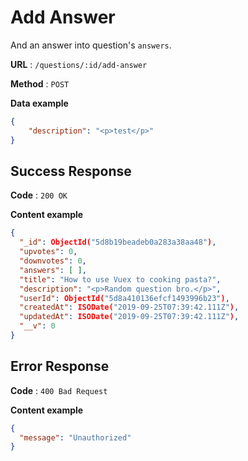 # Add Answer

And an answer into question's `answers`.

**URL** : `/questions/:id/add-answer`

**Method** : `POST`

**Data example**

```json
{
    "description": "<p>test</p>"
}
```



## Success Response

**Code** : `200 OK`

**Content example**

```json
{
  "_id": ObjectId("5d8b19beadeb0a283a38aa48"),
  "upvotes": 0,
  "downvotes": 0,
  "answers": [ ],
  "title": "How to use Vuex to cooking pasta?",
  "description": "<p>Random question bro.</p>",
  "userId": ObjectId("5d8a410136efcf1493996b23"),
  "createdAt": ISODate("2019-09-25T07:39:42.111Z"),
  "updatedAt": ISODate("2019-09-25T07:39:42.111Z"),
  "__v": 0
}
```



## Error Response

**Code** : `400 Bad Request`

**Content example**

```json
{
  "message": "Unauthorized"
}
```
